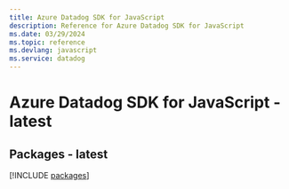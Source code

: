 ```yaml
---
title: Azure Datadog SDK for JavaScript
description: Reference for Azure Datadog SDK for JavaScript
ms.date: 03/29/2024
ms.topic: reference
ms.devlang: javascript
ms.service: datadog
---
```

# Azure Datadog SDK for JavaScript - latest
## Packages - latest
[!INCLUDE [packages](datadog-index.md)]